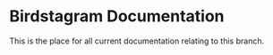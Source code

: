 # Birdstagram Documentation
This is the place for all current documentation relating to this branch.

